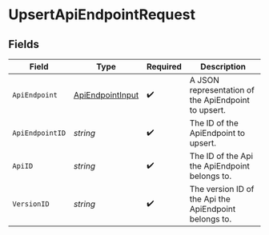 # UpsertApiEndpointRequest


## Fields

| Field                                                       | Type                                                        | Required                                                    | Description                                                 |
| ----------------------------------------------------------- | ----------------------------------------------------------- | ----------------------------------------------------------- | ----------------------------------------------------------- |
| `ApiEndpoint`                                               | [ApiEndpointInput](../../models/shared/ApiEndpointInput.md) | :heavy_check_mark:                                          | A JSON representation of the ApiEndpoint to upsert.         |
| `ApiEndpointID`                                             | *string*                                                    | :heavy_check_mark:                                          | The ID of the ApiEndpoint to upsert.                        |
| `ApiID`                                                     | *string*                                                    | :heavy_check_mark:                                          | The ID of the Api the ApiEndpoint belongs to.               |
| `VersionID`                                                 | *string*                                                    | :heavy_check_mark:                                          | The version ID of the Api the ApiEndpoint belongs to.       |